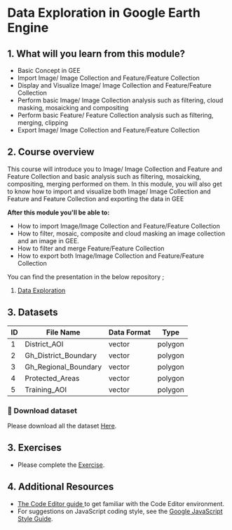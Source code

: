 # Data Exploration in Google Earth Engine 

## 1. What will you learn from this module?

- Basic Concept in GEE
- Import Image/ Image Collection and Feature/Feature Collection
- Display and Visualize Image/ Image Collection and Feature/Feature Collection
- Perform basic Image/ Image Collection analysis such as filtering, cloud masking, mosaicking and compositing
- Perform basic Feature/ Feature Collection analysis such as filtering, merging, clipping
- Export  Image/ Image Collection and Feature/Feature Collection





## 2. Course overview

This course will introduce you to Image/ Image Collection and Feature and Feature Collection and basic analysis such as filtering, mosaicking, compositing, merging performed on them. In this module, you will also get to know how to import and visualize both Image/ Image Collection and Feature and Feature Collection and exporting the data in GEE



**After this module you'll be able to:**

- How to import Image/Image Collection and Feature/Feature Collection
- How to filter, mosaic, composite and cloud masking an image collection and an image in GEE.
- How to filter and merge Feature/Feature Collection
- How to export both Image/Image Collection and Feature/Feature Collection


You can find the presentation in the below repository ;

1. [Data Exploration](../presentations/day2/Data_Exploration_Day_2_updated.pptx)




## 3. Datasets

| ID | File Name           | Data Format | Type    | 
|----|---------------------|-------------|---------|
| 1  |District_AOI    	   | vector      | polygon | 
| 2  |Gh_District_Boundary | vector      | polygon | 
| 3  |Gh_Regional_Boundary | vector      | polygon |  
| 4  |Protected_Areas      | vector      | polygon | 
| 5  |Training_AOI         | vector      | polygon |

###   :pushpin: Download dataset
Please download all the dataset [Here](../datasets/module2/module2.zip).







## 3. Exercises 
- Please complete the [Exercise](../exercises/module2_exercise.md).



## 4. Additional Resources

- [The Code Editor guide ](https://developers.google.com/earth-engine/tutorials) to get familiar with the Code Editor environment.
- For suggestions on JavaScript coding style, see the [Google JavaScript Style Guide](http://google.github.io/styleguide/javascriptguide.xml).
